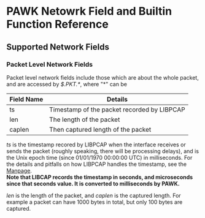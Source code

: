 # PAWK Netowrk Field and Builtin Function Reference
## Supported Network Fields
### Packet Level Network Fields
Packet level network fields include those which are about the whole packet, and are accessed by *\$.PKT.\**, where "*" can be

| Field Name | Details |
| --- | --- |
| ts | Timestamp of the packet recorded by LIBPCAP |
| len | The length of the packet |
| caplen | Then captured length of the packet |

*ts* is the timestamp recored by LIBPCAP when the interface receives or sends the packet (roughly speaking, there will be processing delays), and is the Unix epoch time (since 01/01/1970 00:00:00 UTC) in milliseconds. For the details and pitfalls on how LIBPCAP handles the timestamp, see the [Manpage](https://www.tcpdump.org/manpages/pcap-tstamp.7.html).  
**Note that LIBCAP records the timestamp in seconds, and microseconds since that seconds value. It is converted to milliseconds by PAWK.**

*len* is the length of the packet, and *caplen* is the captured length. For example a packet can have 1000 bytes in total, but only 100 bytes are captured.
